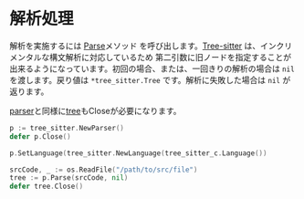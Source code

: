 # 解析処理

解析を実施するには [Parse](https://pkg.go.dev/github.com/tree-sitter/go-tree-sitter#Parser.Parse)メソッド を呼び出します。[Tree-sitter](https://github.com/tree-sitter/tree-sitter) は、インクリメンタルな構文解析に対応しているため
第二引数に旧ノードを指定することが出来るようになっています。初回の場合、または、一回きりの解析の場合は ```nil``` を渡します。戻り値は ```*tree_sitter.Tree``` です。解析に失敗した場合は ```nil``` が返ります。

[parser](https://pkg.go.dev/github.com/tree-sitter/go-tree-sitter#Parser)と同様に[tree](https://pkg.go.dev/github.com/tree-sitter/go-tree-sitter#Tree)もCloseが必要になります。

```go
p := tree_sitter.NewParser()
defer p.Close()

p.SetLanguage(tree_sitter.NewLanguage(tree_sitter_c.Language())

srcCode, _ := os.ReadFile("/path/to/src/file")
tree := p.Parse(srcCode, nil)
defer tree.Close()
```
